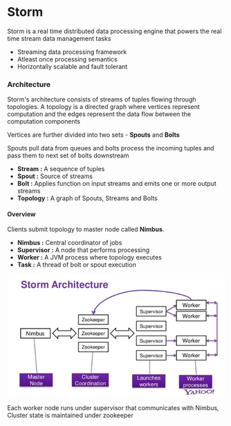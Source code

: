 # Storm

Storm is a real time distributed data processing engine that powers the real time stream data management tasks

- Streaming data processing framework
- Atleast once processing semantics
- Horizontally scalable and fault tolerant

### Architecture

Storm's architecture consists of streams of tuples flowing through topologies. A topology is a directed graph where vertices represent computation and the edges represent the data flow between the computation components

Vertices are further divided into two sets - **Spouts** and **Bolts**

Spouts pull data from queues and bolts process the incoming tuples and pass them to next set of bolts downstream

- **Stream :** A sequence of tuples
- **Spout :** Source of streams
- **Bolt :** Applies function on input streams and emits one or more output streams
- **Topology :** A graph of Spouts, Streams and Bolts

#### Overview

Clients submit topology to master node called **Nimbus**. 

- **Nimbus :** Central coordinator of jobs
- **Supervisor :** A node that performs processing
- **Worker :** A JVM process where topology executes
- **Task :** A thread of bolt or spout execution

![](/assets/images/Storm-Cluster-Architecture.png)

Each worker node runs under supervisor that communicates with Nimbus, Cluster state is maintained under zookeeper

